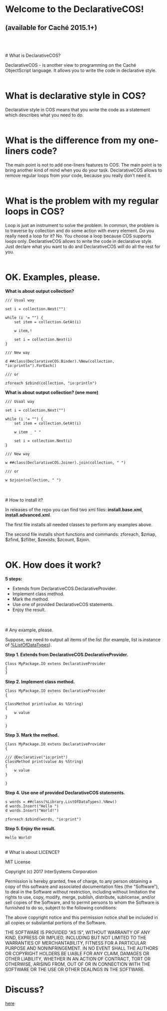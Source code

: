 # Welcome to the DeclarativeCOS!
## (available for Caché 2015.1+)
<br/>
<br/>
<br/>
# What is DeclarativeCOS?

DeclarativeCOS - is another view to programming on the Caché ObjectScript language. It allows you to write the code in declarative style.
<br/>
<br/>
# What is declarative style in COS?

Declarative style in COS means that you write the code as a statement which describes what you need to do.
<br/>
<br/>
# What is the difference from my one-liners code?

The main point is not to add one-liners features to COS. The main point is to bring another kind of mind when you do your task. DeclarativeCOS allows to remove regular loops from your code, because you really don't need it.
<br/>
<br/>
# What is the problem with my regular loops in COS?

Loop is just an instrument to solve the problem. In common, the problem is to traverse by collection and do some action with every element. Do you really need a loop for it? No. You choose a loop because COS supports loops only. DeclarativeCOS allows to write the code in declarative style. Just declare what you want to do and DeclarativeCOS will do all the rest for you.
<br/>
<br/>
# OK. Examples, please.

**What is about output collection?**
```
/// Usual way

set i = collection.Next("")

while (i '= "") {
    set item = collection.GetAt(i)

    w item,!

    set i = collection.Next(i)
}
```
```
/// New way

d ##class(DeclarativeCOS.Binder).%New(collection, "io:println").ForEach()

/// or

zforeach $zbind(collection, "io:println")
```

**What is about output collection? (one more)**
```
/// Usual way

set i = collection.Next("")

while (i '= "") {
    set item = collection.GetAt(i)

    w item _ " "

    set i = collection.Next(i)
}
```
```
/// New way

w ##class(DeclarativeCOS.Joiner).join(collection, " ")

/// or

w $zjoin(collection, " ")
```
<br/>
<br/>
# How to install it?

In releases of the repo you can find two xml files:
**install.base.xml**,
**install.advanced.xml**.

The first file installs all needed classes to perform any examples above.

The second file installs short functions and commands: zforeach, $zmap, $zfind, $zfilter, $zexists, $zcount, $zjoin.
<br/>
<br/>
# OK. How does it work?

**5 steps:**
- Extends from DeclarativeCOS.DeclarativeProvider.
- Implement class method.
- Mark the method.
- Use one of provided DeclarativeCOS statements.
- Enjoy the result.

<br/>
<br/>
# Any example, please.

Suppose, we need to output all items of the list (for example, list is instance of [%ListOfDataTypes](http://docs.intersystems.com/latest/csp/documatic/%25CSP.Documatic.cls?PAGE=CLASS&LIBRARY=%25SYS&CLASSNAME=%25Library.ListOfDataTypes)).

**Step 1. Extends from DeclarativeCOS.DeclarativeProvider.**
```
Class MyPackage.IO extens DeclarativeProvider
{
}
```

**Step 2. Implement class method.**
```
Class MyPackage.IO extens DeclarativeProvider
{

ClassMethod print(value As %String)
{
    w value
}

}
```

**Step 3. Mark the method.**
```
Class MyPackage.IO extens DeclarativeProvider
{

/// @Declarative("io:print")
ClassMethod print(value As %String)
{
    w value
}

}
```

**Step 4. Use one of provided DeclarativeCOS statements.**
```
s words = ##class(%Library.ListOfDataTypes).%New()
d words.Insert("Hello ")
d words.Insert("World!")

zforeach $zbind(words, "io:print")
```

**Step 5. Enjoy the result.**
```
Hello World!
```
<br/>
# What is about LICENCE?

MIT License

Copyright (c) 2017 InterSystems Corporation

Permission is hereby granted, free of charge, to any person obtaining a copy
of this software and associated documentation files (the "Software"), to deal
in the Software without restriction, including without limitation the rights
to use, copy, modify, merge, publish, distribute, sublicense, and/or sell
copies of the Software, and to permit persons to whom the Software is
furnished to do so, subject to the following conditions:

The above copyright notice and this permission notice shall be included in all
copies or substantial portions of the Software.

THE SOFTWARE IS PROVIDED "AS IS", WITHOUT WARRANTY OF ANY KIND, EXPRESS OR
IMPLIED, INCLUDING BUT NOT LIMITED TO THE WARRANTIES OF MERCHANTABILITY,
FITNESS FOR A PARTICULAR PURPOSE AND NONINFRINGEMENT. IN NO EVENT SHALL THE
AUTHORS OR COPYRIGHT HOLDERS BE LIABLE FOR ANY CLAIM, DAMAGES OR OTHER
LIABILITY, WHETHER IN AN ACTION OF CONTRACT, TORT OR OTHERWISE, ARISING FROM,
OUT OF OR IN CONNECTION WITH THE SOFTWARE OR THE USE OR OTHER DEALINGS IN THE
SOFTWARE.

# Discuss?
[here](https://community.intersystems.com/post/declarativecos-%E2%80%94-declarative-programming-cach%C3%A9)
